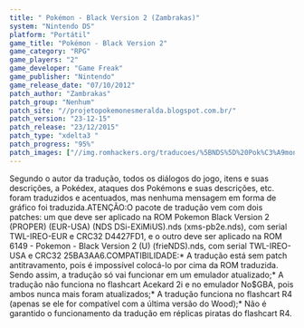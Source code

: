 ```yaml
---
title: " Pokémon - Black Version 2 (Zambrakas)"
system: "Nintendo DS"
platform: "Portátil"
game_title: "Pokémon - Black Version 2"
game_category: "RPG"
game_players: "2"
game_developer: "Game Freak"
game_publisher: "Nintendo"
game_release_date: "07/10/2012"
patch_author: "Zambrakas"
patch_group: "Nenhum"
patch_site: "//projetopokemonesmeralda.blogspot.com.br/"
patch_version: "23-12-15"
patch_release: "23/12/2015"
patch_type: "xdelta3 "
patch_progress: "95%"
patch_images: ["//img.romhackers.org/traducoes/%5BNDS%5D%20Pok%C3%A9mon%20-%20Black%20Version%202%20-%20Zambrakas%20-%201.jpg","//img.romhackers.org/traducoes/%5BNDS%5D%20Pok%C3%A9mon%20-%20Black%20Version%202%20-%20Zambrakas%20-%202.jpg","//img.romhackers.org/traducoes/%5BNDS%5D%20Pok%C3%A9mon%20-%20Black%20Version%202%20-%20Zambrakas%20-%203.jpg"]
---
```

Segundo o autor da tradução, todos os diálogos do jogo, itens e suas descrições, a Pokédex, ataques dos Pokémons e suas descrições, etc. foram traduzidos e acentuados, mas nenhuma mensagem em forma de gráfico foi traduzida.ATENÇÃO:O pacote de tradução vem com dois patches: um que deve ser aplicado na ROM Pokemon Black Version 2 (PROPER) (EUR-USA) (NDS DSi-EXiMiUS).nds (xms-pb2e.nds), com serial TWL-IREO-EUR e CRC32 D4427FD1, e o outro deve ser aplicado na ROM 6149 - Pokemon - Black Version 2 (U) (frieNDS).nds, com serial TWL-IREO-USA e CRC32 25BA3AA6.COMPATIBILIDADE:* A tradução está sem patch antitravamento, pois é impossível colocá-lo por cima da ROM traduzida. Sendo assim, a tradução só vai funcionar em um emulador atualizado;* A tradução não funciona no flashcart Acekard 2i e no emulador No$GBA, pois ambos nunca mais foram atualizados;* A tradução funciona no flashcart R4 (apenas se ele for compatível com a última versão do Wood);* Não é garantido o funcionamento da tradução em réplicas piratas do flashcart R4.